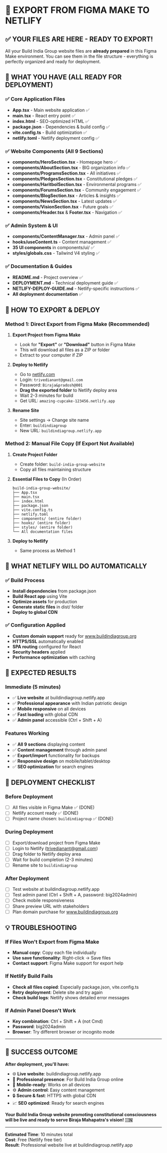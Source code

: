 # 🚀 EXPORT FROM FIGMA MAKE TO NETLIFY

## ✅ YOUR FILES ARE HERE - READY TO EXPORT!

All your Build India Group website files are **already prepared** in this Figma Make environment. You can see them in the file structure - everything is perfectly organized and ready for deployment.

## 📁 WHAT YOU HAVE (ALL READY FOR DEPLOYMENT)

### ✅ Core Application Files

- **App.tsx** - Main website application ✅
- **main.tsx** - React entry point ✅
- **index.html** - SEO-optimized HTML ✅
- **package.json** - Dependencies & build config ✅
- **vite.config.ts** - Build optimization ✅
- **netlify.toml** - Netlify deployment config ✅

### ✅ Website Components (All 9 Sections)

- **components/HeroSection.tsx** - Homepage hero ✅
- **components/AboutSection.tsx** - BIG organization info ✅
- **components/ProgramsSection.tsx** - All initiatives ✅
- **components/PledgesSection.tsx** - Constitutional pledges ✅
- **components/HaritbolSection.tsx** - Environmental programs ✅
- **components/ForumsSection.tsx** - Community engagement ✅
- **components/BlogSection.tsx** - Articles & insights ✅
- **components/NewsSection.tsx** - Latest updates ✅
- **components/VisionSection.tsx** - Future goals ✅
- **components/Header.tsx** & **Footer.tsx** - Navigation ✅

### ✅ Admin System & UI

- **components/ContentManager.tsx** - Admin panel ✅
- **hooks/useContent.ts** - Content management ✅
- **35 UI components** in components/ui/ ✅
- **styles/globals.css** - Tailwind V4 styling ✅

### ✅ Documentation & Guides

- **README.md** - Project overview ✅
- **DEPLOYMENT.md** - Technical deployment guide ✅
- **NETLIFY-DEPLOY-GUIDE.md** - Netlify-specific instructions ✅
- **All deployment documentation** ✅

## 🎯 HOW TO EXPORT & DEPLOY

### Method 1: Direct Export from Figma Make (Recommended)

1. **Export Project from Figma Make**

   - Look for **"Export"** or **"Download"** button in Figma Make
   - This will download all files as a ZIP or folder
   - Extract to your computer if ZIP

2. **Deploy to Netlify**

   - Go to [netlify.com](https://netlify.com)
   - Login: `trivedianant@gmail.com`
   - Password: `Biraja&pradosh@001`
   - **Drag the exported folder** to Netlify deploy area
   - Wait 2-3 minutes for build
   - Get URL: `amazing-cupcake-123456.netlify.app`

3. **Rename Site**
   - Site settings → Change site name
   - Enter: `buildindiagroup`
   - New URL: `buildindiagroup.netlify.app`

### Method 2: Manual File Copy (If Export Not Available)

1. **Create Project Folder**

   - Create folder: `build-india-group-website`
   - Copy all files maintaining structure

2. **Essential Files to Copy** (In Order)

   ```
   build-india-group-website/
   ├── App.tsx
   ├── main.tsx
   ├── index.html
   ├── package.json
   ├── vite.config.ts
   ├── netlify.toml
   ├── components/ (entire folder)
   ├── hooks/ (entire folder)
   ├── styles/ (entire folder)
   └── All documentation files
   ```

3. **Deploy to Netlify**
   - Same process as Method 1

## 🔧 WHAT NETLIFY WILL DO AUTOMATICALLY

### ✅ Build Process

- **Install dependencies** from package.json
- **Build React app** using Vite
- **Optimize assets** for production
- **Generate static files** in dist/ folder
- **Deploy to global CDN**

### ✅ Configuration Applied

- **Custom domain support** ready for www.buildindiagroup.org
- **HTTPS/SSL** automatically enabled
- **SPA routing** configured for React
- **Security headers** applied
- **Performance optimization** with caching

## 🎯 EXPECTED RESULTS

### Immediate (5 minutes)

- ✅ **Live website** at buildindiagroup.netlify.app
- ✅ **Professional appearance** with Indian patriotic design
- ✅ **Mobile responsive** on all devices
- ✅ **Fast loading** with global CDN
- ✅ **Admin panel** accessible (Ctrl + Shift + A)

### Features Working

- ✅ **All 9 sections** displaying content
- ✅ **Content management** through admin panel
- ✅ **Export/import** functionality for backups
- ✅ **Responsive design** on mobile/tablet/desktop
- ✅ **SEO optimization** for search engines

## 🚀 DEPLOYMENT CHECKLIST

### Before Deployment

- [ ] All files visible in Figma Make ✅ (DONE)
- [ ] Netlify account ready ✅ (DONE)
- [ ] Project name chosen: `buildindiagroup` ✅ (DONE)

### During Deployment

- [ ] Export/download project from Figma Make
- [ ] Login to Netlify (trivedianant@gmail.com)
- [ ] Drag folder to Netlify deploy area
- [ ] Wait for build completion (2-3 minutes)
- [ ] Rename site to `buildindiagroup`

### After Deployment

- [ ] Test website at buildindiagroup.netlify.app
- [ ] Test admin panel (Ctrl + Shift + A, password: big2024admin)
- [ ] Check mobile responsiveness
- [ ] Share preview URL with stakeholders
- [ ] Plan domain purchase for www.buildindiagroup.org

## 💡 TROUBLESHOOTING

### If Files Won't Export from Figma Make

- **Manual copy**: Copy each file individually
- **Use save functionality**: Right-click → Save files
- **Contact support**: Figma Make support for export help

### If Netlify Build Fails

- **Check all files copied**: Especially package.json, vite.config.ts
- **Retry deployment**: Delete site and try again
- **Check build logs**: Netlify shows detailed error messages

### If Admin Panel Doesn't Work

- **Key combination**: Ctrl + Shift + A (not Cmd)
- **Password**: big2024admin
- **Browser**: Try different browser or incognito mode

---

## 🎉 SUCCESS OUTCOME

**After deployment, you'll have:**

- 🌐 **Live website**: buildindiagroup.netlify.app
- 🏢 **Professional presence**: For Build India Group online
- 📱 **Mobile-ready**: Works on all devices
- ⚙️ **Admin control**: Easy content management
- 🔒 **Secure & fast**: HTTPS with global CDN
- 📈 **SEO optimized**: Ready for search engines

**Your Build India Group website promoting constitutional consciousness will be live and ready to serve Biraja Mahapatra's vision! 🇮🇳**

---

**Estimated Time**: 10 minutes total  
**Cost**: Free (Netlify free tier)  
**Result**: Professional website live at buildindiagroup.netlify.app